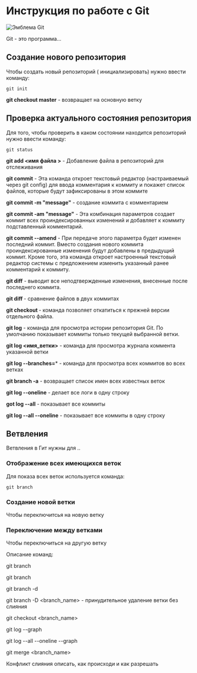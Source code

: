 # Инструкция по работе с Git 

![Эмблема Git](2560px-Git-logo.svg.png)

Git - это программа...

## Создание нового репозитория

Чтобы создать новый репозиторий ( инициализировать) нужно ввести команду: 

    git init



**git checkout master** - возвращает на основную ветку

## Проверка актуального состояния репозитория

Для того, чтобы проверить в каком состоянии находится репозиторий нужно ввести команду:

    git status

**git add <имя файла >** - Добавление файла в репозиторий для отслеживания

**git commit** - Эта команда откроет текстовый редактор (настраиваемый через git config) для ввода комментария к коммиту и покажет список файлов, которые будут зафиксированы в этом коммите 

**git commit -m "message"** - создание коммита с комментарием 

**git commit -am "message"** - Эта комбинация параметров создает коммит всех 
проиндексированных изменений и добавляет к коммиту подставленный комментарий.

**git commit --amend** - При передаче этого параметра будет изменен последний коммит. Вместо создания нового коммита проиндексированные изменения будут добавлены в предыдущий коммит. Кроме того, эта команда откроет настроенный текстовый редактор системы с предложением изменить указанный ранее комментарий к коммиту.

**git diff** - выводит все неподтвержденные изменения, внесенные после последнего коммита.

**git diff <hash1> <hash2>** - сравнение файлов в двух коммитах 

**git checkout <hash>** - команда позволяет откатиться к прежней версии отдельного файла.

**git log** - команда для просмотра истории репозитория Git. По умолчанию показывает коммиты только текущей выбранной ветки. 

**git log <имя_ветки>**  - команда для просмотра журнала коммента указанной ветки

**git log --branches=*** - команда для просмотра всех коммитов во всех ветках

**git branch -a** - возвращает список имен всех известных веток

**git log --oneline** - делает все логи в одну строку

**got log --all**  - показывает все коммиты

**git log --all --oneline** - показывает все коммиты в одну строку

## Ветвления

Ветвления в Гит нужны для ..

### Отображение всех имеющихся веток
Для показа всех веток используется команда:

    git branch

### Создание новой ветки

Чтобы переключитсья на новую ветку 

### Переключение между ветками

Чтобы переключиться на другую ветку

Описание команд:

git branch

git branch <branch-name>

git branch -d <branch-name>

git branch -D <branch_name> - принудительное удаление ветки без слияния

git checkout <branch_name>

git log --graph

git log --all --oneline --graph

git merge <branch_name>

Конфликт слияния описать, как происходи и как разрешать

